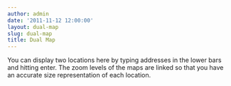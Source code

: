 ```yaml
---
author: admin
date: '2011-11-12 12:00:00'
layout: dual-map
slug: dual-map
title: Dual Map
---
```




You can display two locations here by typing addresses in the lower bars and hitting enter. The zoom levels of the maps are linked so that you have an accurate size representation of each location.

